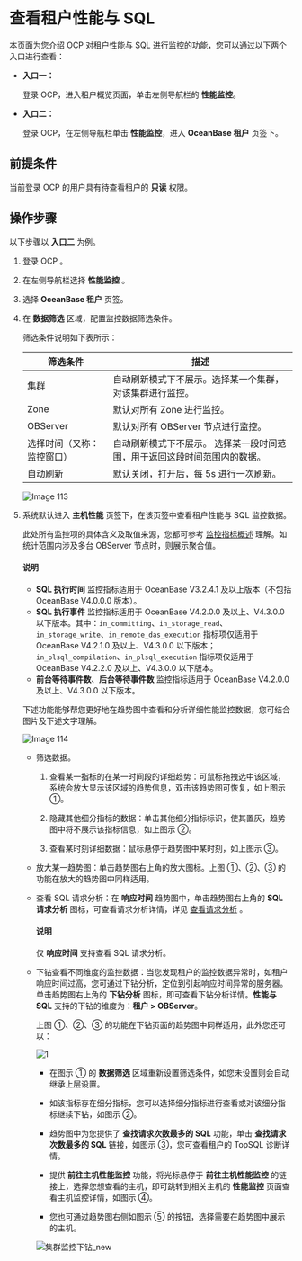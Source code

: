# 查看租户性能与 SQL

本页面为您介绍 OCP 对租户性能与 SQL 进行监控的功能，您可以通过以下两个入口进行查看：

* **入口一：**

   登录 OCP，进入租户概览页面，单击左侧导航栏的 **性能监控**。

* **入口二：**

   登录 OCP，在左侧导航栏单击 **性能监控**，进入 **OceanBase 租户** 页签下。

## 前提条件

当前登录 OCP 的用户具有待查看租户的 **只读** 权限。

## 操作步骤

以下步骤以 **入口二** 为例。

1. 登录 OCP 。

2. 在左侧导航栏选择 **性能监控** 。

3. 选择 **OceanBase 租户** 页签。

4. 在 **数据筛选** 区域，配置监控数据筛选条件。

   筛选条件说明如下表所示：

   |     筛选条件  |  描述  |
   |---------------|---------|
   | 集群 | 自动刷新模式下不展示。选择某一个集群，对该集群进行监控。  |
   |Zone |默认对所有 Zone 进行监控。|
   |OBServer|默认对所有 OBServer 节点进行监控。|
   | 选择时间（又称：监控窗口） | 自动刷新模式下不展示。 选择某一段时间范围，用于返回这段时间范围内的数据。  |
   |自动刷新  |默认关闭，打开后，每 5s 进行一次刷新。|
  
   ![Image 113](https://obbusiness-private.oss-cn-shanghai.aliyuncs.com/doc/img/ocp/410/%E7%A7%9F%E6%88%B7-%E6%95%B0%E6%8D%AE%E7%AD%9B%E9%80%89.png)
  
5. 系统默认进入 **主机性能** 页签下，在该页签中查看租户性能与 SQL 监控数据。

   此处所有监控项的具体含义及取值来源，您都可参考 [监控指标概述](../../1900.reference-guide/300.monitoring-indicator-reference/100.overview-of-metrics.md) 理解。如统计范围内涉及多台 OBServer 节点时，则展示聚合值。

     <main id="notice" type='notice'>
      <h4>说明</h4>
      <p>
      <ul>
      <li><b>SQL 执行时间</b> 监控指标适用于 OceanBase V3.2.4.1 及以上版本（不包括 OceanBase V4.0.0.0 版本）。</li>
      <li><b>SQL 执行事件</b> 监控指标适用于 OceanBase V4.2.0.0 及以上、V4.3.0.0 以下版本。其中：<code>in_committing</code>、<code>in_storage_read</code>、<code>in_storage_write</code>、<code>in_remote_das_execution</code> 指标项仅适用于 OceanBase V4.2.1.0 及以上、V4.3.0.0 以下版本；<code>in_plsql_compilation</code>、<code>in_plsql_execution</code> 指标项仅适用于 OceanBase V4.2.2.0 及以上、V4.3.0.0 以下版本。</li>
      <li><b>前台等待事件数</b>、<b>后台等待事件数</b> 监控指标适用于 OceanBase V4.2.0.0 及以上、V4.3.0.0 以下版本。</li>
      </ul></p>
      </main>

   下述功能能够帮您更好地在趋势图中查看和分析详细性能监控数据，您可结合图片及下述文字理解。

   ![Image 114](https://obbusiness-private.oss-cn-shanghai.aliyuncs.com/doc/img/ocp/410/%E7%A7%9F%E6%88%B7-sql%E6%80%A7%E8%83%BD.png)

   * 筛选数据。

     1. 查看某一指标的在某一时间段的详细趋势：可鼠标拖拽选中该区域，系统会放大显示该区域的趋势信息，双击该趋势图可恢复，如上图示 ①。

     2. 隐藏其他细分指标的数据：单击其他细分指标标识，使其置灰，趋势图中将不展示该指标信息，如上图示 ②。

     3. 查看某时刻详细数据：鼠标悬停于趋势图中某时刻，如上图示 ③。

   * 放大某一趋势图：单击趋势图右上角的放大图标。上图 ①、②、③ 的功能在放大的趋势图中同样适用。

   * 查看 SQL 请求分析：在 **响应时间** 趋势图中，单击趋势图右上角的 **SQL 请求分析** 图标，可查看请求分析详情，详见 [查看请求分析](../../1000.diagnosis-and-tuning-fuctions/100.manage-sql-diagnosis/1300.view-request-analysis.md) 。

        <main id="notice" type='explain'>
        <h4>说明</h4>
        <p>仅 <strong>响应时间</strong> 支持查看 SQL 请求分析。</p>
        </main>

   * 下钻查看不同维度的监控数据：当您发现租户的监控数据异常时，如租户响应时间过高，您可通过下钻分析，定位到引起响应时间异常的服务器。单击趋势图右上角的 **下钻分析** 图标，即可查看下钻分析详情。**性能与 SQL** 支持的下钻的维度为：**租户 \> OBServer**。

       上图 ①、②、③ 的功能在下钻页面的趋势图中同样适用，此外您还可以：

       ![1](https://obbusiness-private.oss-cn-shanghai.aliyuncs.com/doc/img/ocp/410/%E7%A7%9F%E6%88%B7-%E4%B8%8B%E9%92%BB.png)

       * 在图示 ① 的 **数据筛选** 区域重新设置筛选条件，如您未设置则会自动继承上层设置。

       * 如该指标存在细分指标，您可以选择细分指标进行查看或对该细分指标继续下钻，如图示 ②。

       * 趋势图中为您提供了 **查找请求次数最多的 SQL** 功能，单击 **查找请求次数最多的 SQL** 链接，如图示 ③，您可查看租户的 TopSQL 诊断详情。

       * 提供 **前往主机性能监控** 功能，将光标悬停于 **前往主机性能监控** 的链接上，选择您想查看的主机，即可跳转到相关主机的 **性能监控** 页面查看主机监控详情，如图示 ④。

       * 您也可通过趋势图右侧如图示 ⑤ 的按钮，选择需要在趋势图中展示的主机。

       ![集群监控下钻_new](https://obbusiness-private.oss-cn-shanghai.aliyuncs.com/doc/img/ocp/421/%E5%9B%BE%E7%89%87.gif)
